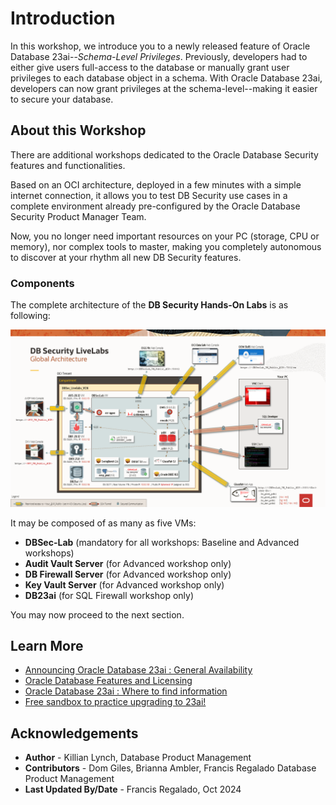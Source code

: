 # Introduction

In this workshop, we introduce you to a newly released feature of Oracle Database 23ai--_Schema-Level Privileges_. Previously, developers had to either give users full-access to the database or manually grant user privileges to each database object in a schema. With Oracle Database 23ai, developers can now grant privileges at the schema-level--making it easier to secure your database.

## About this Workshop

There are additional workshops dedicated to the Oracle Database Security features and functionalities.

Based on an OCI architecture, deployed in a few minutes with a simple internet connection, it allows you to test DB Security use cases in a complete environment already pre-configured by the Oracle Database Security Product Manager Team.

Now, you no longer need important resources on your PC (storage, CPU or memory), nor complex tools to master, making you completely autonomous to discover at your rhythm all new DB Security features.

### Components
The complete architecture of the **DB Security Hands-On Labs** is as following:

  ![DBSec LiveLabs Archi](./images/dbseclab-archi.png "DBSec LiveLabs Archi")

It may be composed of as many as five VMs:
  - **DBSec-Lab** (mandatory for all workshops: Baseline and Advanced workshops)
  - **Audit Vault Server** (for Advanced workshop only)
  - **DB Firewall Server** (for Advanced workshop only)
  - **Key Vault Server** (for Advanced workshop only)
  - **DB23ai** (for SQL Firewall workshop only)

    
You may now proceed to the next section.

## Learn More

* [Announcing Oracle Database 23ai : General Availability](https://blogs.oracle.com/database/post/oracle-23ai-now-generally-available) 
* [Oracle Database Features and Licensing](https://apex.oracle.com/database-features/)
* [Oracle Database 23ai : Where to find information](https://blogs.oracle.com/database/post/oracle-database-23ai-where-to-find-more-information)
* [Free sandbox to practice upgrading to 23ai!](https://livelabs.oracle.com/pls/apex/dbpm/r/livelabs/view-workshop?wid=3943)


## Acknowledgements
* **Author** - Killian Lynch, Database Product Management
* **Contributors** - Dom Giles, Brianna Ambler, Francis Regalado Database Product Management
* **Last Updated By/Date** - Francis Regalado, Oct 2024

